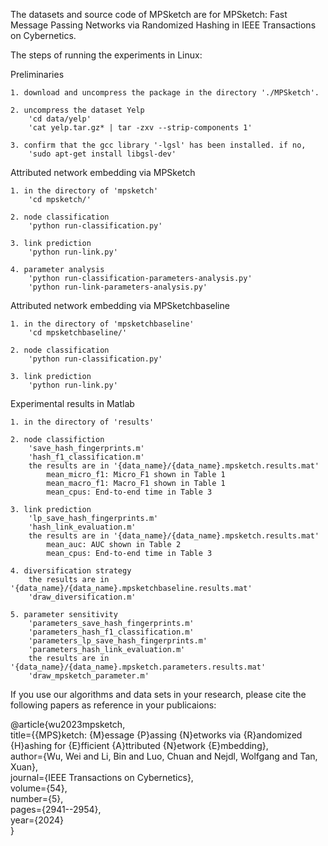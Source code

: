 The datasets and source code of MPSketch are for MPSketch: Fast Message Passing Networks via Randomized Hashing in IEEE Transactions on Cybernetics.

The steps of running the experiments in Linux:

Preliminaries

    1. download and uncompress the package in the directory './MPSketch'. 

    2. uncompress the dataset Yelp
        'cd data/yelp'
        'cat yelp.tar.gz* | tar -zxv --strip-components 1'

    3. confirm that the gcc library '-lgsl' has been installed. if no,
        'sudo apt-get install libgsl-dev'
        
Attributed network embedding via MPSketch

    1. in the directory of 'mpsketch'
        'cd mpsketch/'

    2. node classification
        'python run-classification.py'

    3. link prediction
        'python run-link.py'

    4. parameter analysis
        'python run-classification-parameters-analysis.py'
        'python run-link-parameters-analysis.py'
        
Attributed network embedding via MPSketchbaseline

    1. in the directory of 'mpsketchbaseline'
        'cd mpsketchbaseline/'

    2. node classification
        'python run-classification.py'

    3. link prediction
        'python run-link.py'

Experimental results in Matlab     

    1. in the directory of 'results'
    
    2. node classifiction
        'save_hash_fingerprints.m'
        'hash_f1_classification.m'
        the results are in '{data_name}/{data_name}.mpsketch.results.mat'
            mean_micro_f1: Micro_F1 shown in Table 1
            mean_macro_f1: Macro_F1 shown in Table 1
            mean_cpus: End-to-end time in Table 3

    3. link prediction
        'lp_save_hash_fingerprints.m'
        'hash_link_evaluation.m'
        the results are in '{data_name}/{data_name}.mpsketch.results.mat'
            mean_auc: AUC shown in Table 2
            mean_cpus: End-to-end time in Table 3
            
    4. diversification strategy
        the results are in '{data_name}/{data_name}.mpsketchbaseline.results.mat'
        'draw_diversification.m'

    5. parameter sensitivity
        'parameters_save_hash_fingerprints.m'
        'parameters_hash_f1_classification.m'
        'parameters_lp_save_hash_fingerprints.m'
        'parameters_hash_link_evaluation.m'
        the results are in '{data_name}/{data_name}.mpsketch.parameters.results.mat'
        'draw_mpsketch_parameter.m'
        
If you use our algorithms and data sets in your research, please cite the following papers as reference in your publicaions:

@article{wu2023mpsketch,  
  title={{MPS}ketch: {M}essage {P}assing {N}etworks via {R}andomized {H}ashing for {E}fficient {A}ttributed {N}etwork {E}mbedding},  
  author={Wu, Wei and Li, Bin and Luo, Chuan and Nejdl, Wolfgang and Tan, Xuan},  
  journal={IEEE Transactions on Cybernetics},  
  volume={54},  
  number={5},  
  pages={2941--2954},  
  year={2024}  
}
